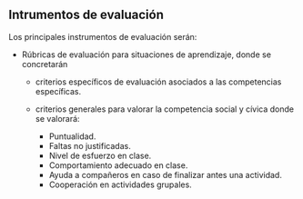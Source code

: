 ## Intrumentos de evaluación

Los principales instrumentos de evaluación serán:

* Rúbricas de evaluación para situaciones de aprendizaje, donde se concretarán
  * criterios específicos de evaluación asociados a las competencias específicas.

  * criterios generales para valorar la competencia social y cívica donde se valorará:
    * Puntualidad.
    * Faltas no justificadas.
    * Nivel de esfuerzo en clase.
    * Comportamiento adecuado en clase.
    * Ayuda a compañeros en caso de finalizar antes una actividad.
    * Cooperación en actividades grupales.

